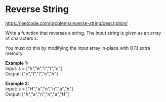 # Reverse String
https://leetcode.com/problems/reverse-string/description/

Write a function that reverses a string. The input string is given as an array of characters s.

You must do this by modifying the input array in-place with O(1) extra memory.

<b>Example 1:</b>\
Input: s = ["h","e","l","l","o"]\
Output: ["o","l","l","e","h"]

<b>Example 2:</b>\
Input: s = ["H","a","n","n","a","h"]\
Output: ["h","a","n","n","a","H"]
